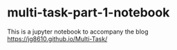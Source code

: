 # multi-task-part-1-notebook

This is a jupyter notebook to accompany the blog  https://jg8610.github.io/Multi-Task/
